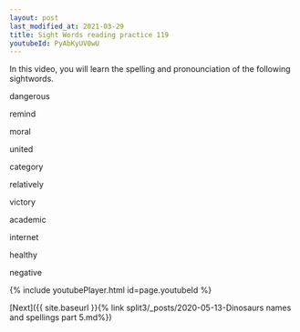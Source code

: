 ```yaml
---
layout: post
last_modified_at: 2021-03-29
title: Sight Words reading practice 119
youtubeId: PyAbKyUV0wU
---
```

 
 
In this video, you will learn the spelling and pronounciation of the following sightwords.

dangerous

remind

moral

united

category

relatively

victory

academic

internet

healthy

negative


 
{% include youtubePlayer.html id=page.youtubeId %}
 
 

[Next]({{ site.baseurl }}{% link  split3/_posts/2020-05-13-Dinosaurs names and spellings part 5.md%})
 
